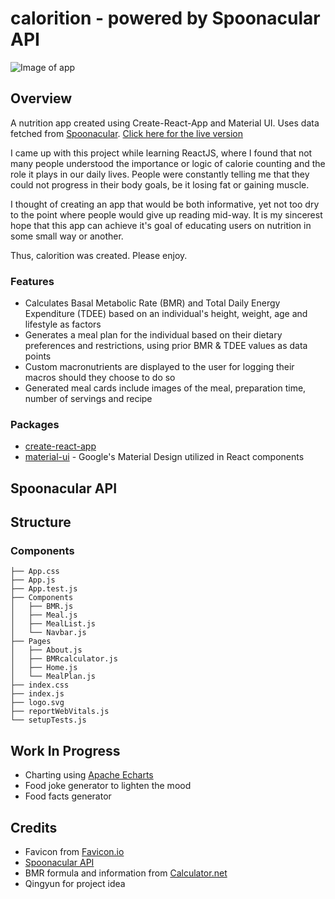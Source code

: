 # calorition - powered by Spoonacular API
![Image of app](https://i.imgur.com/s48EraA.png)

## Overview
A nutrition app created using Create-React-App and Material UI. Uses data fetched from [Spoonacular](https://spoonacular.com/food-api). [Click here for the live version](https://calorition.vercel.app/)

I came up with this project while learning ReactJS, where I found that not many people understood the importance or logic of calorie counting and the role it plays in our daily lives. People were constantly telling me that they could not progress in their body goals, be it losing fat or gaining muscle. 

I thought of creating an app that would be both informative, yet not too dry to the point where people would give up reading mid-way. It is my sincerest hope that this app can achieve it's goal of educating users on nutrition in some small way or another.

Thus, calorition was created. Please enjoy.

### Features
- Calculates Basal Metabolic Rate (BMR) and Total Daily Energy Expenditure (TDEE) based on an individual's height, weight, age and lifestyle as factors
- Generates a meal plan for the individual based on their dietary preferences and restrictions, using prior BMR & TDEE values as data points
- Custom macronutrients are displayed to the user for logging their macros should they choose to do so
- Generated meal cards include images of the meal, preparation time, number of servings and recipe

### Packages
- [create-react-app](https://github.com/facebook/create-react-app)
- [material-ui](https://material-ui.com/) - Google's Material Design utilized in React components

## Spoonacular API


## Structure

### Components

```
├── App.css
├── App.js
├── App.test.js
├── Components
│   ├── BMR.js
│   ├── Meal.js
│   ├── MealList.js
│   └── Navbar.js
├── Pages
│   ├── About.js
│   ├── BMRcalculator.js
│   ├── Home.js
│   └── MealPlan.js
├── index.css
├── index.js
├── logo.svg
├── reportWebVitals.js
└── setupTests.js

```

## Work In Progress
- Charting using [Apache Echarts](https://echarts.apache.org/en/index.html)
- Food joke generator to lighten the mood
- Food facts generator

## Credits
- Favicon from [Favicon.io](https://favicon.io/)
- [Spoonacular API](https://spoonacular.com/food-api)
- BMR formula and information from [Calculator.net](https://www.calculator.net/bmr-calculator.html)
- Qingyun for project idea


